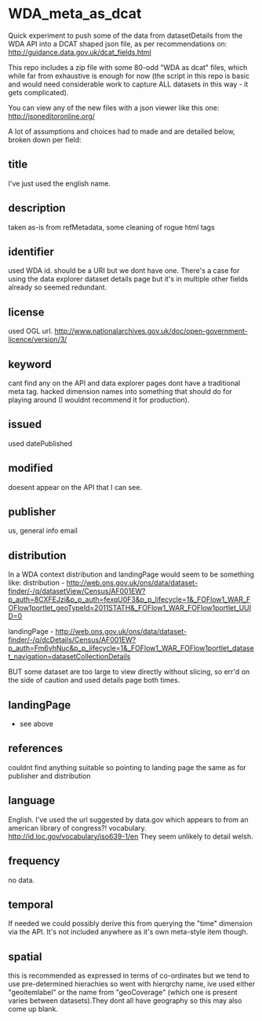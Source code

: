 # WDA_meta_as_dcat

Quick experiment to push some of the data from datasetDetails from the WDA API into a DCAT shaped json file, as per recommendations on:
http://guidance.data.gov.uk/dcat_fields.html

This repo includes a zip file with some 80-odd "WDA as dcat" files, which while far from exhaustive is enough for now (the script in this repo is basic and would need considerable work to capture ALL datasets in this way - it gets complicated). 

You can view any of the new files with a json viewer like this one:
http://jsoneditoronline.org/

A lot of assumptions and choices had to made and are detailed below, broken down per field:




## title
I've just used the english name.

## description
taken as-is from refMetadata, some cleaning of rogue html tags

## identifier
used WDA id. should be a URI but we dont have one. There's a case for using the data explorer dataset details page but
it's in multiple other fields already so seemed redundant.

## license
used OGL url. http://www.nationalarchives.gov.uk/doc/open-government-licence/version/3/

## keyword
cant find any on the API and data explorer pages dont have a traditional meta tag.
hacked dimension names into something that should do for playing around (I wouldnt recommend it for production).

## issued
used datePublished

## modified
doesent appear on the API that I can see.

## publisher 
us, general info email

## distribution
In a WDA context distribution and landingPage would seem to be something like:
distribution - http://web.ons.gov.uk/ons/data/dataset-finder/-/q/datasetView/Census/AF001EW?p_auth=8CXFEJzi&p_p_auth=fexqU0F3&p_p_lifecycle=1&_FOFlow1_WAR_FOFlow1portlet_geoTypeId=2011STATH&_FOFlow1_WAR_FOFlow1portlet_UUID=0

landingPage - http://web.ons.gov.uk/ons/data/dataset-finder/-/q/dcDetails/Census/AF001EW?p_auth=Fm6vhNuc&p_p_lifecycle=1&_FOFlow1_WAR_FOFlow1portlet_dataset_navigation=datasetCollectionDetails

BUT some dataset are too large to view directly without slicing, so err'd on the side of caution and used details page both times.

## landingPage
* see above

## references
couldnt find anything suitable so pointing to landing page the same as for publisher and distribution

## language
English. I've used the url suggested by data.gov which appears to from an american library of congress?! vocabulary. 
http://id.loc.gov/vocabulary/iso639-1/en
They seem unlikely to detail welsh.

## frequency
no data.


## temporal
If needed we could possibly derive this from querying the "time" dimension via the API. It's not included anywhere as it's own meta-style item though.

## spatial
this is recommended as expressed in terms of co-ordinates but we tend to use pre-determined hierachies
so went with hierqrchy name, ive used either "geoitemlabel" or the name from "geoCoverage" (which one is present varies between datasets).They dont all have geography so this may also come up blank.


